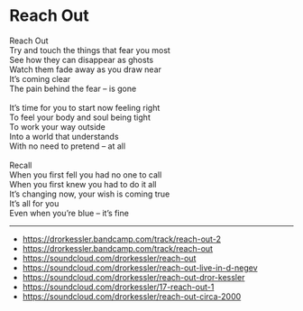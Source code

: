 # Reach Out

Reach Out\
Try and touch the things that fear you most\
See how they can disappear as ghosts\
Watch them fade away as you draw near\
It’s coming clear\
The pain behind the fear – is gone\
\
It’s time for you to start now feeling right\
To feel your body and soul being tight\
To work your way outside\
Into a world that understands\
With no need to pretend – at all\
\
Recall\
When you first fell you had no one to call\
When you first knew you had to do it all\
It’s changing now, your wish is coming true\
It’s all for you\
Even when you’re blue – it’s fine

---
- https://drorkessler.bandcamp.com/track/reach-out-2
- https://drorkessler.bandcamp.com/track/reach-out
- https://soundcloud.com/drorkessler/reach-out
- https://soundcloud.com/drorkessler/reach-out-live-in-d-negev
- https://soundcloud.com/drorkessler/reach-out-dror-kessler
- https://soundcloud.com/drorkessler/17-reach-out-1
- https://soundcloud.com/drorkessler/reach-out-circa-2000
